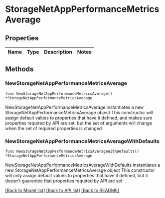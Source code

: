 # StorageNetAppPerformanceMetricsAverage

## Properties

Name | Type | Description | Notes
------------ | ------------- | ------------- | -------------

## Methods

### NewStorageNetAppPerformanceMetricsAverage

`func NewStorageNetAppPerformanceMetricsAverage() *StorageNetAppPerformanceMetricsAverage`

NewStorageNetAppPerformanceMetricsAverage instantiates a new StorageNetAppPerformanceMetricsAverage object
This constructor will assign default values to properties that have it defined,
and makes sure properties required by API are set, but the set of arguments
will change when the set of required properties is changed

### NewStorageNetAppPerformanceMetricsAverageWithDefaults

`func NewStorageNetAppPerformanceMetricsAverageWithDefaults() *StorageNetAppPerformanceMetricsAverage`

NewStorageNetAppPerformanceMetricsAverageWithDefaults instantiates a new StorageNetAppPerformanceMetricsAverage object
This constructor will only assign default values to properties that have it defined,
but it doesn't guarantee that properties required by API are set


[[Back to Model list]](../README.md#documentation-for-models) [[Back to API list]](../README.md#documentation-for-api-endpoints) [[Back to README]](../README.md)


